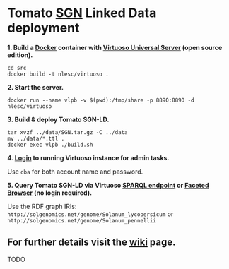# Tomato [SGN](https://solgenomics.net/) Linked Data deployment

**1. Build a [Docker](https://www.docker.com/) container with [Virtuoso Universal Server](http://virtuoso.openlinksw.com/) (open source edition).**

```
cd src
docker build -t nlesc/virtuoso .
```

**2. Start the server.**

`docker run --name vlpb -v $(pwd):/tmp/share -p 8890:8890 -d nlesc/virtuoso`

**3. Build & deploy Tomato SGN-LD.**

<pre><code>tar xvzf ../data/SGN.tar.gz -C ../data
mv ../data/*.ttl .
docker exec vlpb ./build.sh
</code></pre>

**4. [Login](http://localhost:8890/conductor) to running Virtuoso instance for admin tasks.**

Use `dba` for both account name and password.

**5. Query Tomato SGN-LD via Virtuoso [SPARQL endpoint](http://localhost:8890/sparql) or [Faceted Browser](http://localhost:8890/fct/) (no login required).**

Use the RDF graph IRIs: `http://solgenomics.net/genome/Solanum_lycopersicum` or `http://solgenomics.net/genome/Solanum_pennellii`

For further details visit the [wiki](https://github.com/DTL-FAIRData/ODEX4all-UseCases/wiki/VLPB) page.
----
TODO
